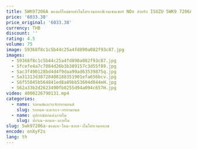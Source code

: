 ```yaml
---
title: 5WK97206A ของแท้ใหม่ขายส่งไนโตรเจนออกซิเจนเซนเซอร์ NOx สําหรับ ISUZU 5WK9 7206A 89830 23940
price: '6033.38'
price_original: '6033.38'
currency: THB
discount: ''
rating: 4.5
volume: 75
image: S9368f8c1c5b44c25a4fd890a082f93c87.jpg
images:
  - S9368f8c1c5b44c25a4fd890a082f93c87.jpg
  - Sfcefe4a7c7084d26b3b389157c3d55f89.jpg
  - Sac3f490128bd4d4f9daa99ad63539875q.jpg
  - Sa31313d38728408188351901efa656bcv.jpg
  - S6f55845b564841ed8a89bb53604d044eH.jpg
  - S62a33b2d2623490fb8255d94a094c657H.jpg
video: 4000226790131.mp4
categories:
  - name: รถยนต์และรถจักรยานยนต์
    slug: รถยนต-และรถจ-กรยานยนต
  - name: อุปกรณ์ตกแต่งภายใน
    slug: ปกรณ-ตกแต-งภายใน
slug: 5wk97206a-ของแท-ใหม-ขายส-งไนโตรเจนออกซ
encode: onXyF2s
lang: th
---
```

  